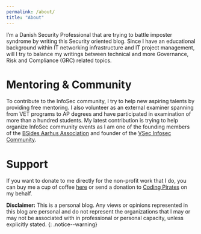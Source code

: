 ```yaml
---
permalink: /about/
title: "About"
---
```


I’m a Danish Security Professional that are trying to battle imposter syndrome by writing this Security oriented blog. Since I have an educational background within IT networking infrastructure and IT project management, will I try to balance my writings between technical and more Governance, Risk and Compliance (GRC) related topics.

# Mentoring & Community    
To contribute to the InfoSec community, I try to help new aspiring talents by providing free mentoring. I also volunteer as an external examiner spanning from VET programs to AP degrees and have participated in examination of more than a hundred students. My latest contribution is trying to help organize InfoSec community events as I am one of the founding members of the [BSides Aarhus Association](https://bsidesaar.dk/) and founder of the [VSec Infosec Community](https://vsec.dk). 

# Support
If you want to donate to me directly for the non-profit work that I do, you can buy me a cup of coffee [here](https://www.buymeacoffee.com/kbodeholt) or send a donation to [Coding Pirates](https://codingpirates.dk/stoet-os/) on my behalf.

**Disclaimer:** This is a personal blog. Any views or opinions represented in this blog are personal and do not represent the organizations that I may or may not be associated with in professional or personal capacity, unless explicitly stated.
{: .notice--warning}
